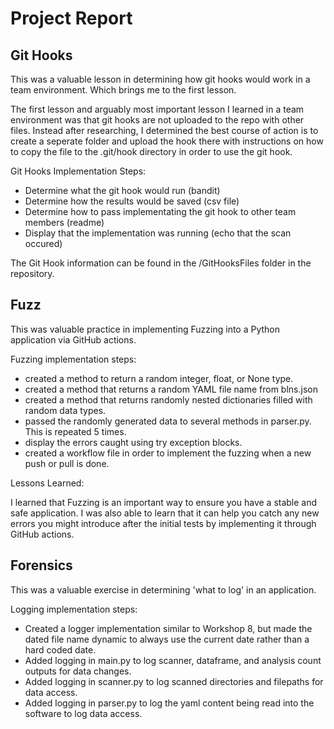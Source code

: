 # Project Report

## Git Hooks

This was a valuable lesson in determining how git hooks would work in a team environment. Which brings me to the first lesson.

The first lesson and arguably most important lesson I learned in a team environment was that git hooks are not uploaded to the repo with other files. Instead after researching, I determined the best course of action is to create a seperate folder and upload the hook there with instructions on how to copy the file to the .git/hook directory in order to use the git hook.

Git Hooks Implementation Steps:
- Determine what the git hook would run (bandit)
- Determine how the results would be saved (csv file)
- Determine how to pass implementating the git hook to other team members (readme)
- Display that the implementation was running (echo that the scan occured)

The Git Hook information can be found in the /GitHooksFiles folder in the repository. 

## Fuzz

This was valuable practice in implementing Fuzzing into a Python application via GitHub actions.

Fuzzing implementation steps:
- created a method to return a random integer, float, or None type.
- created a method that returns a random YAML file name from blns.json
- created a method that returns randomly nested dictionaries filled with random data types.
- passed the randomly generated data to several methods in parser.py. This is repeated 5 times.
- display the errors caught using try exception blocks.
- created a workflow file in order to implement the fuzzing when a new push or pull is done.

Lessons Learned:
    
I learned that Fuzzing is an important way to ensure you have a stable and safe application. I was also able to learn that it can help you catch any new errors you might introduce after the initial tests by implementing it through GitHub actions.
  
## Forensics

This was a valuable exercise in determining 'what to log' in an application.

Logging implementation steps:

- Created a logger implementation similar to Workshop 8, but made the dated file name dynamic to always use the current date rather than a hard coded date.
- Added logging in main.py to log scanner, dataframe, and analysis count outputs for data changes.
- Added logging in scanner.py to log scanned directories and filepaths for data access.
- Added logging in parser.py to log the yaml content being read into the software to log data access.
